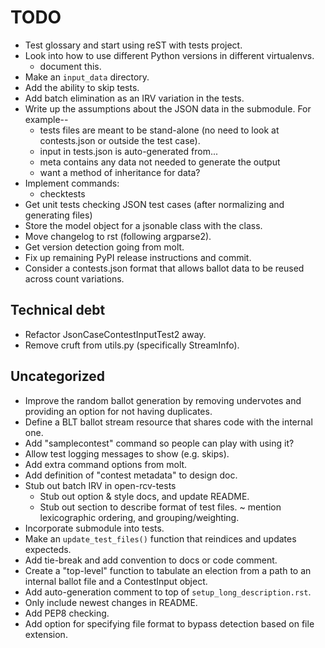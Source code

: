 TODO
====

* Test glossary and start using reST with tests project.
* Look into how to use different Python versions in different virtualenvs.
  - document this.
* Make an `input_data` directory.
* Add the ability to skip tests.
* Add batch elimination as an IRV variation in the tests.
* Write up the assumptions about the JSON data in the submodule.
  For example--
  - tests files are meant to be stand-alone (no need to look at contests.json
    or outside the test case).
  - input in tests.json is auto-generated from...
  - meta contains any data not needed to generate the output
  - want a method of inheritance for data?
* Implement commands:
  - checktests
* Get unit tests checking JSON test cases (after normalizing and generating
  files)
* Store the model object for a jsonable class with the class.
* Move changelog to rst (following argparse2).
* Get version detection going from molt.
* Fix up remaining PyPI release instructions and commit.
* Consider a contests.json format that allows ballot data to be reused
  across count variations.


Technical debt
--------------

* Refactor JsonCaseContestInputTest2 away.
* Remove cruft from utils.py (specifically StreamInfo).


Uncategorized
-------------

* Improve the random ballot generation by removing undervotes and
  providing an option for not having duplicates.
* Define a BLT ballot stream resource that shares code with the internal one.
* Add "samplecontest" command so people can play with using it?
* Allow test logging messages to show (e.g. skips).
* Add extra command options from molt.
* Add definition of "contest metadata" to design doc.
* Stub out batch IRV in open-rcv-tests
  - Stub out option & style docs, and update README.
  - Stub out section to describe format of test files.
    ~ mention lexicographic ordering, and grouping/weighting.
* Incorporate submodule into tests.
* Make an `update_test_files()` function that reindices and updates expecteds.
* Add tie-break and add convention to docs or code comment.
* Create a "top-level" function to tabulate an election from a path to
  an internal ballot file and a ContestInput object.
* Add auto-generation comment to top of `setup_long_description.rst`.
* Only include newest changes in README.
* Add PEP8 checking.
* Add option for specifying file format to bypass detection based on file extension.
